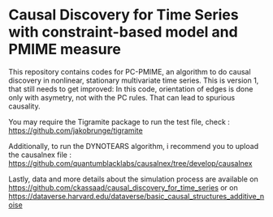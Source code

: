 # Causal Discovery for Time Series with constraint-based model and PMIME measure

This repository contains codes for PC-PMIME, an algorithm to do causal discovery in nonlinear, stationary multivariate time series.
This is version 1, that still needs to get improved: In this code, orientation of edges is done only with asymetry, not with the PC rules. That can lead to spurious causality.

You may require the Tigramite package to run the test file, check : https://github.com/jakobrunge/tigramite

Additionally, to run the DYNOTEARS algorithm, i recommend you to upload the causalnex file : https://github.com/quantumblacklabs/causalnex/tree/develop/causalnex

Lastly, data and more details about the simulation process are available on https://github.com/ckassaad/causal_discovery_for_time_series or on https://dataverse.harvard.edu/dataverse/basic_causal_structures_additive_noise

